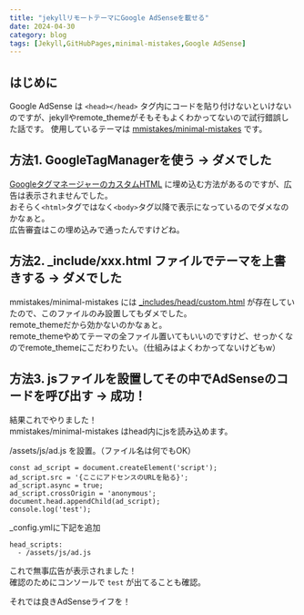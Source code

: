 ```yaml
---
title: "jekyllリモートテーマにGoogle AdSenseを載せる"
date: 2024-04-30
category: blog
tags: [Jekyll,GitHubPages,minimal-mistakes,Google AdSense]
---
```


## はじめに
Google AdSense は `<head></head>` タグ内にコードを貼り付けないといけないのですが、jekyllやremote_themeがそもそもよくわかってないので試行錯誤した話です。
使用しているテーマは [mmistakes/minimal-mistakes](https://github.com/mmistakes/minimal-mistakes) です。

## 方法1. GoogleTagManagerを使う → ダメでした

[GoogleタグマネージャーのカスタムHTML](https://sb-wegazine.net/adsense-howtoinstall-gtm/) に埋め込む方法があるのですが、広告は表示されませんでした。  
おそらく`<html>`タグではなく`<body>`タグ以降で表示になっているのでダメなのかなぁと。  
広告審査はこの埋め込みで通ったんですけどね。

## 方法2. _include/xxx.html ファイルでテーマを上書きする → ダメでした

mmistakes/minimal-mistakes には [_includes/head/custom.html](https://github.com/mmistakes/minimal-mistakes/blob/master/_includes/head/custom.html) が存在していたので、このファイルのみ設置してもダメでした。  
remote_themeだから効かないのかなぁと。  
remote_themeやめてテーマの全ファイル置いてもいいのですけど、せっかくなのでremote_themeにこだわりたい。（仕組みはよくわかってないけどもw）

## 方法3. jsファイルを設置してその中でAdSenseのコードを呼び出す → 成功！

結果これでやりました！  
mmistakes/minimal-mistakes はhead内にjsを読み込めます。

/assets/js/ad.js を設置。（ファイル名は何でもOK）

```
const ad_script = document.createElement('script');
ad_script.src = '{ここにアドセンスのURLを貼る}';
ad_script.async = true;
ad_script.crossOrigin = 'anonymous';
document.head.appendChild(ad_script);
console.log('test');
```

_config.ymlに下記を追加

```
head_scripts:
  - /assets/js/ad.js
```

これで無事広告が表示されました！  
確認のためにコンソールで `test` が出てることも確認。

それでは良きAdSenseライフを！